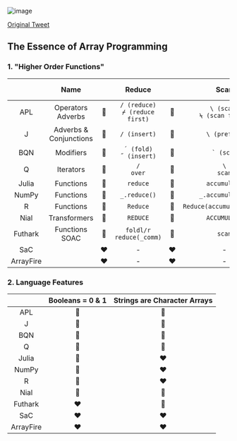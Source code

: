 ![image](https://user-images.githubusercontent.com/36027403/190033537-d9337404-e1f5-49dd-88b9-5824f4c9998e.png)

[Original Tweet](https://twitter.com/code_report/status/1569808096654163969)

## The Essence of Array Programming

### 1. "Higher Order Functions"

||Name||Reduce||Scan||Outer Product|
|:-:|:-:|:-:|:-:|:-:|:-:|:-:|:-:|
|APL|Operators <br> Adverbs|:green_heart:|`/ (reduce)` <br> `⌿ (reduce first)`|:green_heart:|`\ (scan)` <br> `⍀ (scan first)`|:green_heart:|`∘. (outer product)`|
|J|Adverbs & <br> Conjunctions|:green_heart:|`/ (insert)`|:green_heart:|`\ (prefix)`|:green_heart:|`/ (table)`|
|BQN|Modifiers|:green_heart:|`´ (fold)`<br>`˝ (insert)`|:green_heart:|`` ` (scan)``|:green_heart:|`⌜ (table)`|
|Q|Iterators|:green_heart:|`/`<br>`over`|:green_heart:|`\`<br>`scan`|:green_heart:|`/:\:`|
|Julia|Functions|:green_heart:|`reduce`|:green_heart:|`accumulate`|:yellow_heart:|`broadcast`
|NumPy|Functions|:green_heart:|`_.reduce()`|:green_heart:|`_.accumulate()`|:green_heart:|`_.outer()`|
|R|Functions|:green_heart:|`Reduce`|:green_heart:|`Reduce(accumulate=TRUE)`|:green_heart:|`outer`|
|Nial|Transformers|:green_heart:|`REDUCE`|:green_heart:|`ACCUMULATE`|:green_heart:|`OUTER`|
|Futhark|Functions<br>SOAC|:green_heart:|`foldl/r`<br>`reduce(_comm)`|:green_heart:|`scan`|:yellow_heart:|`outer_product`|
|SaC||:heart:|-|:heart:|-|:heart:|-|
|ArrayFire||:heart:|-|:heart:|-|:heart:|-|

### 2. Language Features

||Booleans = 0 & 1|Strings are Character Arrays|
|:-:|:-:|:-:|
|APL|:green_heart:|:green_heart:|
|J|:green_heart:|:green_heart:|
|BQN|:green_heart:|:green_heart:|
|Q|:green_heart:|:green_heart:|
|Julia|:yellow_heart:|:heart:|
|NumPy|:yellow_heart:|:heart:|
|R|:yellow_heart:|:heart:|
|Nial|:green_heart:|:green_heart:|
|Futhark|:heart:|:green_heart:|
|SaC|:heart:|:heart:|
|ArrayFire|:heart:|:heart:|
